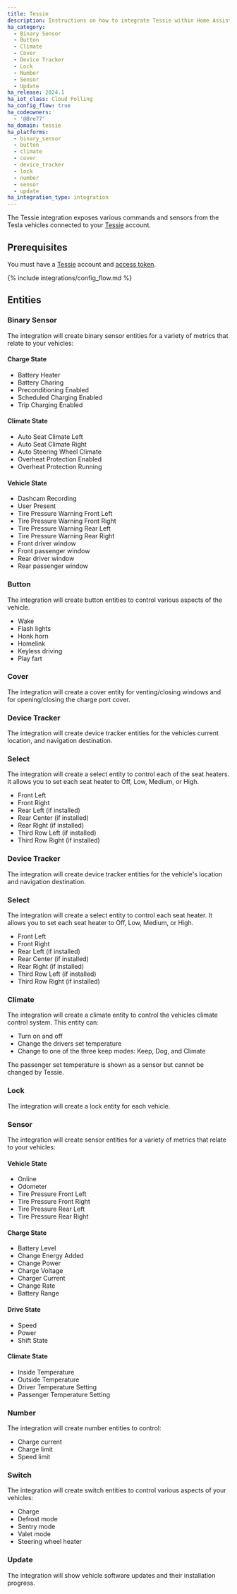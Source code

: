 ```yaml
---
title: Tessie
description: Instructions on how to integrate Tessie within Home Assistant.
ha_category:
  - Binary Sensor
  - Button
  - Climate
  - Cover
  - Device Tracker
  - Lock
  - Number
  - Sensor
  - Update
ha_release: 2024.1
ha_iot_class: Cloud Polling
ha_config_flow: true
ha_codeowners:
  - '@Bre77'
ha_domain: tessie
ha_platforms:
  - binary_sensor
  - button
  - climate
  - cover
  - device_tracker
  - lock
  - number
  - sensor
  - update
ha_integration_type: integration
---
```


The Tessie integration exposes various commands and sensors from the Tesla vehicles connected to your [Tessie](https://my.tessie.com/) account.

## Prerequisites

You must have a [Tessie](https://my.tessie.com/) account and [access token](https://my.tessie.com/settings/api).

{% include integrations/config_flow.md %}

## Entities


### Binary Sensor

The integration will create binary sensor entities for a variety of metrics that relate to your vehicles: 

#### Charge State

- Battery Heater
- Battery Charing
- Preconditioning Enabled
- Scheduled Charging Enabled
- Trip Charging Enabled

#### Climate State

- Auto Seat Climate Left
- Auto Seat Climate Right
- Auto Steering Wheel Climate
- Overheat Protection Enabled
- Overheat Protection Running

#### Vehicle State

- Dashcam Recording
- User Present
- Tire Pressure Warning Front Left
- Tire Pressure Warning Front Right
- Tire Pressure Warning Rear Left
- Tire Pressure Warning Rear Right
- Front driver window
- Front passenger window
- Rear driver window
- Rear passenger window


### Button

The integration will create button entities to control various aspects of the vehicle.

- Wake
- Flash lights
- Honk horn
- Homelink
- Keyless driving
- Play fart


### Cover

The integration will create a cover entity for venting/closing windows and for opening/closing the charge port cover.


### Device Tracker

The integration will create device tracker entities for the vehicles current location, and navigation destination.


### Select

The integration will create a select entity to control each of the seat heaters. It allows you to set each seat heater to Off, Low, Medium, or High.

- Front Left
- Front Right
- Rear Left (if installed)
- Rear Center (if installed)
- Rear Right (if installed)
- Third Row Left (if installed)
- Third Row Right (if installed)

### Device Tracker

The integration will create device tracker entities for the vehicle's location and navigation destination.

### Select

The integration will create a select entity to control each seat heater. It allows you to set each seat heater to Off, Low, Medium, or High.

- Front Left
- Front Right
- Rear Left (if installed)
- Rear Center (if installed)
- Rear Right (if installed)
- Third Row Left (if installed)
- Third Row Right (if installed)

### Climate

The integration will create a climate entity to control the vehicles climate control system. This entity can:

- Turn on and off
- Change the drivers set temperature
- Change to one of the three keep modes: Keep, Dog, and Climate

The passenger set temperature is shown as a sensor but cannot be changed by Tessie.

### Lock

The integration will create a lock entity for each vehicle.

### Sensor

The integration will create sensor entities for a variety of metrics that relate to your vehicles:

#### Vehicle State

- Online
- Odometer
- Tire Pressure Front Left
- Tire Pressure Front Right
- Tire Pressure Rear Left
- Tire Pressure Rear Right

#### Charge State

- Battery Level
- Change Energy Added
- Change Power
- Charge Voltage
- Charger Current
- Change Rate
- Battery Range

#### Drive State

- Speed
- Power
- Shift State

#### Climate State

- Inside Temperature
- Outside Temperature
- Driver Temperature Setting
- Passenger Temperature Setting

### Number

The integration will create number entities to control:

- Charge current
- Charge limit
- Speed limit

### Switch

The integration will create switch entities to control various aspects of your vehicles:

- Charge
- Defrost mode
- Sentry mode
- Valet mode
- Steering wheel heater

### Update

The integration will show vehicle software updates and their installation progress.
